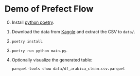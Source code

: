 # Demo of Prefect Flow

0. Install [python poetry](https://python-poetry.org/docs/#installation).
1. Download the data from [Kaggle](https://www.kaggle.com/datasets/fatihb/coffee-quality-data-cqi?resource=download) and extract the CSV to `data/`.
2. `poetry install`.
3. `poetry run python main.py`.
4. Optionally visualize the generated table:

   `parquet-tools show data/df_arabica_clean.csv.parquet`
